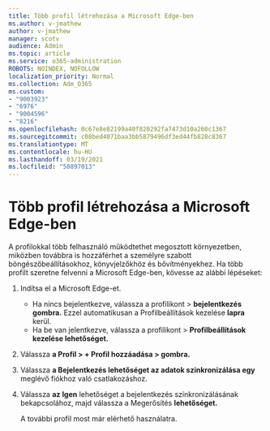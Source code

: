 ```yaml
---
title: Több profil létrehozása a Microsoft Edge-ben
ms.author: v-jmathew
author: v-jmathew
manager: scotv
audience: Admin
ms.topic: article
ms.service: o365-administration
ROBOTS: NOINDEX, NOFOLLOW
localization_priority: Normal
ms.collection: Adm_O365
ms.custom:
- "9003923"
- "6976"
- "9004596"
- "8216"
ms.openlocfilehash: 0c67e8e82199a40f820292fa7473d10a260c1367
ms.sourcegitcommit: c08bed4071baa3bb5879496df3ed44fb828c8367
ms.translationtype: MT
ms.contentlocale: hu-HU
ms.lasthandoff: 03/19/2021
ms.locfileid: "50897013"
---
```

# <a name="create-multiple-profiles-in-microsoft-edge"></a>Több profil létrehozása a Microsoft Edge-ben

A profilokkal több felhasználó működtethet megosztott környezetben, miközben továbbra is hozzáférhet a személyre szabott böngészőbeállításokhoz, könyvjelzőkhöz és bővítményekhez. Ha több profilt szeretne felvenni a Microsoft Edge-ben, kövesse az alábbi lépéseket:

1. Indítsa el a Microsoft Edge-et.
    - Ha nincs bejelentkezve, válassza a profilikont > **bejelentkezés gombra.** Ezzel automatikusan a Profilbeállítások kezelése **lapra** kerül.
    - Ha be van jelentkezve, válassza a profilikont > **Profilbeállítások kezelése lehetőséget.**
2. Válassza **a Profil > + Profil hozzáadása > gombra.**
3. Válassza **a Bejelentkezés lehetőséget az adatok szinkronizálása egy** meglévő fiókhoz való csatlakozáshoz.
4. Válassza **az Igen** lehetőséget a bejelentkezés szinkronizálásának bekapcsolához, majd válassza a Megerősítés **lehetőséget.**

    A további profil most már elérhető használatra.
